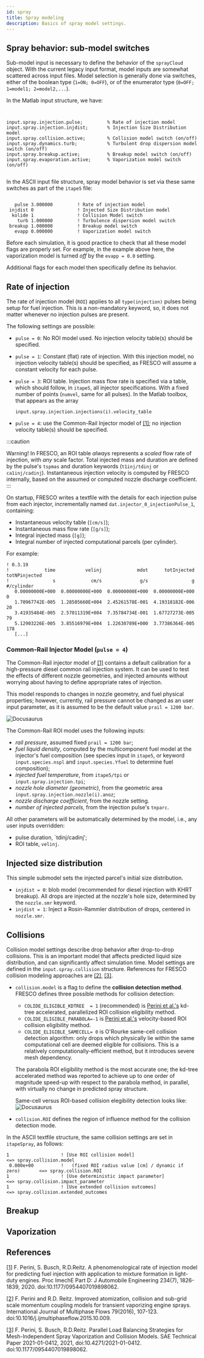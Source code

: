 ```yaml
---
id: spray
title: Spray modeling 
description: Basics of spray model settings.
---
```


## Spray behavior: sub-model switches

Sub-model input is necessary to define the behavior of the `sprayCloud` object. 
With the current legacy input format, model inputs are somewhat scattered across input files.
Model selection is generally done via switches, either of the boolean type (`1=ON; 0=OFF`), or of the enumerator type (`0=OFF; 1=model1; 2=model2,...`).

In the Matlab input structure, we have: 

```{octave}


input.spray.injection.pulse;         % Rate of injection model
input.spray.injection.injdist;       % Injection Size Distribution model
input.spray.collision.active;        % Collision model switch (on/off)
input.spray.dynamics.turb;           % Turbulent drop dispersion model switch (on/off)
input.spray.breakup.active;          % Breakup model switch (on/off)
input.spray.evaporation.active;      % Vaporization model switch (on/off)


```

In the ASCII input file structure, spray model behavior is set via these same switches as part of the `itape5` file: 

``` title="itape5"

   pulse 3.000000         ! Rate of injection model                 
 injdist 0                ! Injected Size Distribution model                
  kolide 1                ! Collision Model switch
    turb 1.000000         ! Turbulence dispersion model switch                
 breakup 1.000000         ! Breakup model switch
   evapp 0.000000         ! Vaporization model switch                

``` 

Before each simulation, it is good practice to check that all these model flags are properly set. For example, in the example above here, the vaporization model is turned *off* by the `evapp = 0.0` setting.

Additional flags for each model then specifically define its behavior.


## Rate of injection 

The rate of injection model (`ROI`) applies to all `type(injection)` pulses being setup for fuel injection. This is a non-mandatory keyword, so, it does not matter whenever no injection pulses are present. 


The following settings are possible: 

- `pulse = 0`: No ROI model used. No injection velocity table(s) should be specified.
- `pulse = 1`: Constant (flat) rate of injection. With this injection model, no injection velocity table(s) should be specified, as FRESCO will assume a constant velocity for each pulse.
- `pulse = 3`: ROI table. Injection mass flow rate is specified via a table, which should follow, in `itape5`, all injector specifications. With a fixed number of points (`numvel`, same for all pulses). In the Matlab toolbox, that appears as the array
	```
	input.spray.injection.injections(i).velocity_table
	```
	
- `pulse = 4`: use the Common-Rail Injector model of [[1]](#1); no injection velocity table(s) should be specified.

:::caution

Warning! In FRESCO, an ROI table *always* represents a _scaled_ flow rate of injection, with _any_ scale factor. 
Total injected mass and duration are defined by the pulse's `tspmas` and duration keywords (`t1inj/tdinj` or `ca1inj/cadinj`).
Instantaneous injection velocity is computed by FRESCO internally, based on the assumed or computed nozzle discharge coefficient.
:::

On startup, FRESCO writes a textfile with the details for each injection pulse from each injector, incrementally named `dat.injector_0_injectionPulse_1`, containing: 
- Instantaneous velocity table (`[cm/s]`);
- Instantaneous mass flow rate (`[g/s]`);
- Integral injected mass (`[g]`);
- Integral number of injected computational parcels (per cylinder).

For example: 

```
! 0.3.19
!             time           velinj             mdot      totInjected totNPinjected 
!                s             cm/s              g/s                g    #/cylinder 
   0.00000000E+000  0.00000000E+000  0.00000000E+000  0.00000000E+000             0 
   1.70967742E-005  1.28505660E+004  2.45261578E-001  4.19318182E-006            20 
   3.41935484E-005  2.57011319E+004  7.35784734E-001  1.67727273E-005            79 
   5.12903226E-005  3.85516979E+004  1.22630789E+000  3.77386364E-005           178 
   [...]
```

### Common-Rail Injector Model (`pulse = 4`)

The Common-Rail injector model of [[1]](#1) contains a default calibration for a high-pressure diesel common rail injection system. 
It can be used to test the effects of different nozzle geometries, and injected amounts without worrying about having to define appropriate rates of injection. 

This model responds to changes in nozzle geometry, and fuel physical properties; however, currently, rail pressure cannot be changed as an user input parameter, as it is assumed to be the default value `prail = 1200 bar`.

![Docusaurus](/img/spray_ROI_sensitivity.svg)

The Common-Rail ROI model uses the following inputs: 
- *rail pressure*, assumed fixed `prail = 1200 bar`;
- *fuel liquid density*, computed by the multicomponent fuel model at the injector's fuel composition (see species input in `itape5`, or keyword `input.species.nspl` and `input.species.Yfuel` to determine fuel composition);
- *injected fuel temperature*, from `itape5/tpi` or `input.spray.injection.tpi`;
- *nozzle hole diameter (geometric)*, from the geometric area `input.spray.injection.nozzle(i).anoz`;
- *nozzle discharge coefficient*, from the nozzle setting.
- *number of injected parcels*, from the injection pulse's `tnparc`.

All other parameters will be automatically determined by the model, i.e., any user inputs overridden:
- pulse duration, `tdinj/cadinj';
- ROI table, `velinj`.

## Injected size distribution 

This simple submodel sets the injected parcel's initial size distribution. 

- `injdist = 0`: blob model (recommended for diesel injection with KHRT breakup). All drops are injected at the nozzle's hole size, determined by the `nozzle.smr` keyword.
- `injdist = 1`: Inject a Rosin-Rammler distribution of drops, centered in `nozzle.smr`.

## Collisions

Collision model settings describe drop behavior after drop-to-drop collisions. This is an important model that affects predicted liquid size distribution, and can significantly affect simulation time. 
Model settings are defined in the `input.spray.collision` structure. References for FRESCO collision modeling approaches are [[2]](#2), [[3]](#3).

- `collision.model` is a flag to define the **collision detection method**. FRESCO defines three possible methods for collision detection: 
	- `COLIDE_ELIGIBLE_KDTREE  = 1` (recommended) is [Perini et al.'s](#3) kd-tree accelerated, parallelized ROI collision eligibility method.	
	- `COLIDE_ELIGIBLE_PARABOLA=-1` is [Perini et al.'s](#2) velocity-based ROI collision eligibility method. 
	- `COLIDE_ELIGIBLE_SAMECELL= 0` is O'Rourke same-cell collision detection algorithm: only drops which physically lie within the same computational cell are deemed eligible for collisions. This is a relatively computationally-efficient method, but it introduces severe mesh dependency. 
	
	The parabola ROI eligibility method is the most accurate one; the kd-tree accelerated method was reported to achieve up to one order of magnitude speed-up with respect to the parabola method, in parallel, with virtually no change in predicted spray structure.
	
	Same-cell versus ROI-based collision elegibility detection looks like:
	![Docusaurus](/img/spray_ROI_vs_sameCell.png)
	
- `collision.ROI` defines the region of influence method for the collision detection mode. 



In the ASCII textfile structure, the same collision settings are set in `itapeSpray`, as follows: 

```
1                   ! [Use ROI collision model]                               <=> spray.collision.model 
 0.000e+00          !   (fixed ROI radius value [cm] / dynamic if zero)       <=> spray.collision.ROI 
1                   ! [Use deterministic impact parameter]                    <=> spray.collision.impact_parameter 
1                   ! [Use extended collision outcomes]                       <=> spray.collision.extended_outcomes
```




## Breakup

## Vaporization





## References
<a id="1" href="https://journals.sagepub.com/doi/full/10.1177/0954407019898062">[1]</a> 
F. Perini, S. Busch, R.D.Reitz.
A phenomenological rate of injection model for predicting fuel injection with application to mixture formation in light-duty engines.
Proc ImechE Part D: J Automobile Engineering 234(7), 1826-1839, 2020. 
doi:10.1177/0954407019898062.

<a id="2" href="http://www.sciencedirect.com/science/article/pii/S0301932215002487">[2]</a> 
F. Perini and R.D. Reitz.
Improved atomization, collision and sub-grid scale momentum coupling models for transient vaporizing engine sprays.
International Journal of Multiphase Flows 79(2016), 107-123. doi:10.1016/j.ijmultiphaseflow.2015.10.009.

<a id="3" href="https://www.sae.org/publications/technical-papers/content/2021-01-0412/">[3]</a> 
F. Perini, S. Busch, R.D.Reitz.
Parallel Load Balancing Strategies for Mesh-Independent Spray Vaporization and Collision Models.
SAE Technical Paper 2021-01-0412, 2021, doi:10.4271/2021-01-0412.
doi:10.1177/0954407019898062.